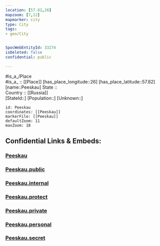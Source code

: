 ```yaml
---
location: [57.82,26] 
mapzoom: [7,12] 
mapmarker: city 
type: City
tags:
- geo/City


SpocWebEntityId: 33274
isDeleted: false
confidential: public

---
```

#is_a_/Place  
#is_a_ :: [[Place]] 
[has_place_longitude::26] 
[has_place_latitude::57.82] 
[name::Peeskau] 
State ::  
Country :: [[Russia]]  
[StateId::] 
[Population::] 
[Unknown::] 


```leaflet
id: Peeskau
coordinates: [[Peeskau]] 
markerFile: [[Peeskau]] 
defaultZoom: 11 
maxZoom: 18
```


## Confidential Links & Embeds: 

### [Peeskau](/_Standards/Earth/Continent/Europe/Europe~North/Latvia/Regions~Latvia/Vidzeme/counties~Vidzeme/Valkas/City/Peeskau.md) 

### [Peeskau.public](/_public/Earth/Continent/Europe/Europe~North/Latvia/Regions~Latvia/Vidzeme/counties~Vidzeme/Valkas/City/Peeskau.public.md) 

### [Peeskau.internal](/_internal/Earth/Continent/Europe/Europe~North/Latvia/Regions~Latvia/Vidzeme/counties~Vidzeme/Valkas/City/Peeskau.internal.md) 

### [Peeskau.protect](/_protect/Earth/Continent/Europe/Europe~North/Latvia/Regions~Latvia/Vidzeme/counties~Vidzeme/Valkas/City/Peeskau.protect.md) 

### [Peeskau.private](/_private/Earth/Continent/Europe/Europe~North/Latvia/Regions~Latvia/Vidzeme/counties~Vidzeme/Valkas/City/Peeskau.private.md) 

### [Peeskau.personal](/_personal/Earth/Continent/Europe/Europe~North/Latvia/Regions~Latvia/Vidzeme/counties~Vidzeme/Valkas/City/Peeskau.personal.md) 

### [Peeskau.secret](/_secret/Earth/Continent/Europe/Europe~North/Latvia/Regions~Latvia/Vidzeme/counties~Vidzeme/Valkas/City/Peeskau.secret.md)

